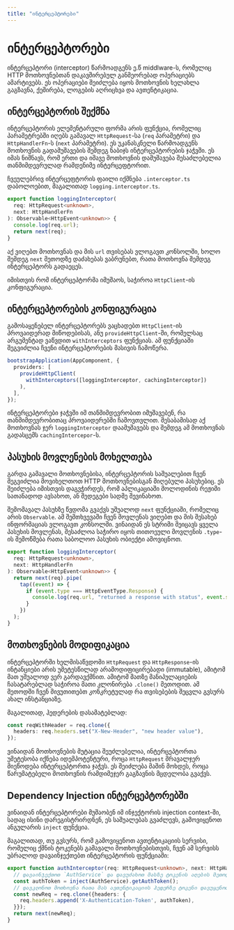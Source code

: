 ```yaml
---
title: "ინტერცეპტორები"
---
```


# ინტერცეპტორები

ინტერცეპტორი (interceptor) წარმოადგენს ე.წ middlware-ს, რომელიც HTTP მოთხოვნებთან დაკავშირებულ
განმეორებად ოპერაციებს ამარტივებს. ეს ოპერაციები შეიძლება იყოს მოთხოვნის ხელახლა გაგზავნა,
ქეშირება, ლოგების აღრიცხვა და ავთენტიკაცია.

## ინტერცეპტორის შექმნა

ინტერცეპტორის ელემენტარული ფორმა არის ფუნქცია, რომელიც პარამეტრებში იღებს გამავალ `HttpRequest`-სა (`req` პარამეტრი) და `HttpHandlerFn`-ს (`next` პარამეტრი). ეს უკანასკნელი
წარმოადგენს მოთხოვნის გადამუშავების შემდეგ ნაბიჯს ინტერცეპტორების ჯაჭვში.
ეს იმას ნიშნავს, რომ ერთი და იმავე მოთხოვნის დამუშავება შესაძლებელია თანმიმდევრულად რამდენიმე
ინტერცეფტორით.

ჩვეულებრივ ინტერცეფტორის ფაილი იქმნება `.interceptor.ts` დაბოლოებით, მაგალითად `logging.interceptor.ts`.

```ts
export function loggingInterceptor(
  req: HttpRequest<unknown>,
  next: HttpHandlerFn
): Observable<HttpEvent<unknown>> {
  console.log(req.url);
  return next(req);
}
```

აქ ვიღებთ მოთხოვნას და მის `url` თვისებას ვლოგავთ კონსოლში,
ხოლო შემდეგ `next` მეთოდზე დაძახებას ვაბრუნებთ, რათა მოთხოვნა შემდეგ ინტერცეპტორს გადაეცეს.

იმისთვის რომ ინტერცეპტორმა იმუშაოს, საჭიროა `HttpClient`-ის კონფიგურაცია.

## ინტერცეპტორების კონფიგურაცია

გამოსაყენებელ ინტერცეპტორებს ვაცხადებთ `HttpClient`-ის პროვაიდერად მიწოდებისას,
ანუ `provideHttpClient`-ში, რომელსაც არგუმენტად ვაწვდით `withInterceptors` ფუნქციას.
ამ ფუნქციაში შეგვიძლია ჩვენი ინტერცეპტორების მასივის ჩამოწერა.

```ts
bootstrapApplication(AppComponent, {
  providers: [
    provideHttpClient(
      withInterceptors([loggingInterceptor, cachingInterceptor])
    ),
  ],
});
```

ინტერცეპტორები ჯაჭვში იმ თანმიმდევრობით იმუშავებენ, რა თანმიმდევრობითაც პროვაიდერებში ჩამოვთვლით.
შესაბამისად აქ მოთხოვნას ჯერ `loggingInterceptor` დაამუშავებს და შემდეგ ამ მოთხოვნას გადასცემს
`cachingIntercepor`-ს.

## პასუხის მოვლენების მოხელთება

გარდა გამავალი მოთხოვნებისა, ინტერცეპტორის საშუალებით ჩვენ შეგვიძლია მოვიხელთოთ HTTP მოთხოვნებისგან მიღებული პასუხებიც.
ეს შეიძლება იმისთვის დაგვჭირდეს, რომ აპლიკაციაში მოლოდინის რეჟიმი სათანადოდ ავსახოთ,
ან შედეგები სადმე შევინახოთ.

შემომავალ პასუხზე წვდომა გვაქვს უშუალოდ `next` ფუნქციაში, რომელიც არის `Observable`.
ამ შემთხვევაში ჩვენ მოვლენას ვიღებთ და მის შესახებ ინფორმაციას ვლოგავთ კონსოლში.
ვინაიდან ეს სტრიმი შეიცავს ყველა პასუხის მოვლენას, შესაძლოა საჭირო იყოს თითოეული
მოვლენის `.type`-ის შემოწმება რათა საბოლოო პასუხის ობიექტი ამოვიცნოთ.

```ts
export function loggingInterceptor(
  req: HttpRequest<unknown>,
  next: HttpHandlerFn
): Observable<HttpEvent<unknown>> {
  return next(req).pipe(
    tap((event) => {
      if (event.type === HttpEventType.Response) {
        console.log(req.url, "returned a response with status", event.status);
      }
    })
  );
}
```

## მოთხოვნების მოდიფიკაცია

ინტერცეპტორში ხელმისაწვდომი `HttpRequest` და `HttpResponse`-ის ინტანციები
არის უმეტესწილად არამოდიფიცირებადი (immutable), ამიტომ მათ უშუალოდ ვერ გარდავქმნით.
ამიტომ მათზე მანიპულაციების ჩასატარებლად საჭიროა მათი კლონირება `.clone()` მეთოდით.
ამ მეთოდში ჩვენ მივუთითებთ კონკრეტულად რა თვისებების შეცვლა გვსურს ახალ ინსტანციაზე.

მაგალითად, ჰედერების დასამატებლად:

```ts
const reqWithHeader = req.clone({
  headers: req.headers.set("X-New-Header", "new header value"),
});
```

ვინაიდან მოთხოვნების მუტაცია შეუძლებელია, ინტერცეპტორთა უმეტესობა იქნება იდემპოტენტური,
როცა `HttpRequest` მრავალჯერ მიეწოდება ინტერცეპტორთა ჯაჭვს. ეს შეიძლება მაშინ მოხდეს,
როცა წარუმატებელი მოთხოვნის რამდიმეჯერ გაგზავნის მცდელობა გვაქვს.

## Dependency Injection ინტერცეპტორებში

ვინაიდან ინტერცეპტორები მუშაობენ იმ ინჯექტორის injection context-ში, სადაც ისინი დარეგისტრირდნენ,
ეს საშუალებას გვაძლევს, გამოვიყენოთ ანგულარის `inject` ფუნქცია.

მაგალითად, თუ გვსურს, რომ გამოვიყენოთ ავთენტიკაციის სერვისი, რომელიც ქმნის ტოკენებს გამავალი მოთხოვნებისთვის,
ჩვენ ამ სერვისს უბრალოდ დავაინჯექთებთ ინტერცეპტორის ფუნქციაში:

```ts
export function authInterceptor(req: HttpRequest<unknown>, next: HttpHandlerFn) {
  // დავაინჯექთოთ `AuthService` და დავუძახოთ მასზე ტოკენის აღების მეთოდს:
  const authToken = inject(AuthService).getAuthToken();
  // დავკლონოთ მოთხოვნა რათა მას ავთენტიკაციის ჰედერზე ტოკენი დავუყენოთ.
  const newReq = req.clone({headers: {
    req.headers.append('X-Authentication-Token', authToken),
  }});
  return next(newReq);
}
```
